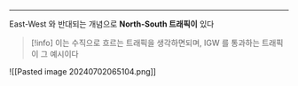 
---

East-West 와 반대되는 개념으로 **North-South 트래픽이** 있다

> [!info] 이는 수직으로 흐르는 트래픽을 생각하면되며, IGW 를 통과하는 트래픽이 그 예시이다

![[Pasted image 20240702065104.png]]